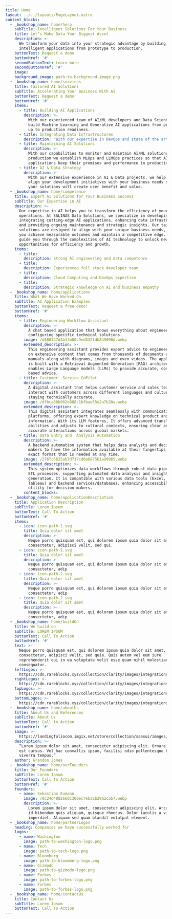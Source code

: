 ```yaml
---
title: Home
layout: ../../layouts/PageLayout.astro
content_blocks:
  - _bookshop_name: home/hero
    subTitle: Intelligent Solutions For Your Business
    title: Let’s Make Data Your Biggest Asset
    description: >-
      We transform your data into your strategic advantage by building
      intelligent applications from prototype to production.
    buttonText: Request a demo
    buttonHref: '#'
    secondButtonText: Learn more
    secondButtonHref: '#'
    image:
    background_image: path-to-background-image.png
  - _bookshop_name: home/services
    title: Tailored AI Solutions
    subTitle: Accelerating Your Business With AI
    buttonText: Request a demo
    buttonHref: '#'
    items:
      - title: Building AI Applications
        description: >-
          With our experienced team of AI/ML developers and Data Scientists, we
          build Machine Learning and Generative AI applications from prototype
          up to production readiness.
      - title: Integrating Data Infrastructures
        description: "With our expertise in DevOps and state of the art cloud computing architectures, we\_ help you to integrate data infrastructures that enable your solutions to perform."
      - title: Maintaining AI Solutions
        description: >-
          With our capabilities to monitor and maintain AI/ML solutions in
          production we establish MLOps and LLMOps practices so that AI
          applications keep their promises and performance in production.
      - title: AI & Data Strategy
        description: >-
          With our extensive experience in AI & Data projects, we help you to
          align your development initiatives with your business needs so that
          your solutions will create user benefit and value.
  - _bookshop_name: home/competence
    title: Expert AI Solutions for Your Business Success
    subTitle: Our Expertise in AI
    description: >-
      Our expertise in AI helps you to transform the efficiency of your business
      operations. At SALINAS Data Solutions, we specialize in developing and
      integrating cutting-edge AI applications, enhancing data infrastructures,
      and providing ongoing maintenance and strategic insights. Our tailored
      solutions are designed to align with your unique business needs, ensuring
      you achieve measurable outcomes and maintain a competitive edge. Let us
      guide you through the complexities of AI technology to unlock new
      opportunities for efficiency and growth.
    items:
      - title:
        description: Strong AI engineering and data competence
      - title:
        description: Experienced full stack developer team
      - title:
        description: Cloud Computing and DevOps expertise
      - title:
        description: Strategic knowledge on AI and business empathy
  - _bookshop_name: home/applications
    title: What We Have Worked On
    subTitle: AI Application Examples
    buttonText: Request a free demo!
    buttonHref: '#'
    items:
      - title: Engineering Workflow Assistant
        description: >-
          A chat based application that knows everything about engineering and
          configuring specific technical solutions.
        image: /d880347d4b1fb00c9ed5321db845098d.webp
        extended_description: >-
          This engineering assistant provides expert advice to engineers based
          on extensive content that comes from thousands of documents and
          manuals along with diagrams, images and even videos. The application
          is built with a Retrieval Augmented Generation (RAG) architecture that
          enables Large Language models (LLMs) to provide accurate, context
          based advice.
      - title: Customer  Service CoPilot
        description: >-
          A digital assistant that helps customer service and sales teams to
          interact with customers across different languages and cultures while
          staying technically accurate.
        image: /dfbca86b002e888c1bfbae55e2a7b20a.webp
        extended_description: >-
          This digital assistant integrates seamlessly with communication
          platforms, offering expert knowledge on technical product and service
          information. With its LLM features, It offers advanced translation
          abilities and adjusts to cultural contexts, ensuring clear and
          accurate interactions across global markets.
      - title: Data Entry and  Analysis Automation
        description: >-
          A backend automation system that helps data analysts and decision
          makers to have the information available at their fingertips in the
          exact format that is needed at any time.
        image: /276fc6b25ab7d717cd6a6875b1ad99b5.webp
        extended_description: >-
          This system optimizes data workflows through robust data pipelines and
          ETL processes, supporting automated data analysis and insight
          generation. It is compatible with various data tools (Excel, PowerBI,
          Tableau) and backend services/databases, enhancing accessibility and
          utility for decision-makers.
        content_blocks:
  - _bookshop_name: home/applicationDescription
    title: Application Description
    subTitle: Lorem Ipsum
    buttonText: Call To Action
    buttonHref: '#'
    items:
      - icon: icon-path-1.svg
        title: Quia dolor sit amet
        description: >-
          Neque porro quisquam est, qui dolorem ipsum quia dolor sit amet,
          consectetur, adipisci velit, sed qui.
      - icon: icon-path-2.svg
        title: Quia dolor sit amet
        description: >-
          Neque porro quisquam est, qui dolorem ipsum quia dolor sit amet,
          consectetur, adip
      - icon: icon-path-2.svg
        title: Quia dolor sit amet
        description: >-
          Neque porro quisquam est, qui dolorem ipsum quia dolor sit amet,
          consectetur, adip
      - icon: icon-path-2.svg
        title: Quia dolor sit amet
        description: >-
          Neque porro quisquam est, qui dolorem ipsum quia dolor sit amet,
          consectetur, adip
  - _bookshop_name: home/buildOn
    title: We build on
    subTitle: LOREM IPSUM
    buttonText: Call To Action
    buttonHref: '#'
    text: >-
      Neque porro quisquam est, qui dolorem ipsum quia dolor sit amet,
      consectetur, adipisci velit, sed quia. Quis autem vel eum iure
      reprehenderit qui in ea voluptate velit esse quam nihil molestiae
      consequatur.
    leftLogos: >-
      https://cdn.rareblocks.xyz/collection/clarity/images/integrations/3/left-logos.png
    rightLogos: >-
      https://cdn.rareblocks.xyz/collection/clarity/images/integrations/3/right-logos.png
    topLogos: >-
      https://cdn.rareblocks.xyz/collection/clarity/images/integrations/3/top-logos.png
    bottomLogos: >-
      https://cdn.rareblocks.xyz/collection/clarity/images/integrations/3/bottom-logos.png
  - _bookshop_name: home/aboutUs
    title: About Us and References
    subTitle: About Us
    buttonText: Call to Action
    buttonHref: '#'
    image: >-
      https://landingfoliocom.imgix.net/store/collection/saasui/images/features/9/feature-9.png
    description: >-
      “Lorem ipsum dolor sit amet, consectetur adipiscing elit. Ornare non sed
      est cursus. Vel hac convallis ipsum, facilisi odio pellentesque bibendum
      viverra tempus.”
    author: Grandon Jones
  - _bookshop_name: home/ourFounders
    title: Our Founders
    subTitle: Lorem Ipsum
    buttonText: Call To Action
    buttonHref: '#'
    founders:
      - name: Sebastian Eumann
        image: /0c24d488266dc300ec76b36b29a2c5b7.webp
        description: >-
          Lorem ipsum dolor sit amet, consectetur adipiscing elit. Arcu sodales
          id bibendum quis aliquam, quisque rhoncus. Dolor iaculis a vitae, at
          imperdiet. Aliquam sed quam blandit volutpat element.
  - _bookshop_name: home/partnerLogos
    heading: Companies we have successfully worked for
    logos:
      - name: Washington
        image: path-to-washington-logo.png
      - name: Tech
        image: path-to-tech-logo.png
      - name: Bloomberg
        image: path-to-bloomberg-logo.png
      - name: Gizmodo
        image: path-to-gizmodo-logo.png
      - name: Forbes
        image: path-to-forbes-logo.png
      - name: Forbes
        image: path-to-forbes-logo.png
  - _bookshop_name: home/contactUs
    title: Contact Us
    subTitle: Lorem Ipsum
    buttonText: Call To Action
---
```

